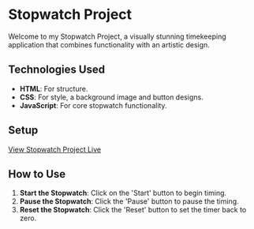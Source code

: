 # Stopwatch Project

Welcome to my Stopwatch Project, a visually stunning timekeeping application that combines functionality with an artistic design.

## Technologies Used

- **HTML**: For structure.
- **CSS**: For style, a background image and button designs.
- **JavaScript**: For core stopwatch functionality.

## Setup

[View Stopwatch Project Live](https://niadavis.github.io/stopwatch-project/) 

## How to Use

1. **Start the Stopwatch**: Click on the 'Start' button to begin timing.
2. **Pause the Stopwatch**: Click the 'Pause' button to pause the timing.
3. **Reset the Stopwatch**: Click the 'Reset' button to set the timer back to zero.
